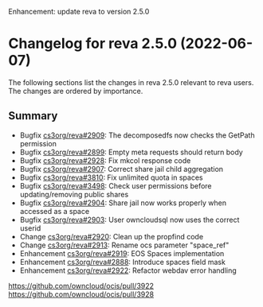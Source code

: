 Enhancement: update reva to version 2.5.0

Changelog for reva 2.5.0 (2022-06-07)
=======================================

The following sections list the changes in reva 2.5.0 relevant to
reva users. The changes are ordered by importance.

Summary
-------

* Bugfix [cs3org/reva#2909](https://github.com/cs3org/reva/pull/2909): The decomposedfs now checks the GetPath permission
* Bugfix [cs3org/reva#2899](https://github.com/cs3org/reva/pull/2899): Empty meta requests should return body
* Bugfix [cs3org/reva#2928](https://github.com/cs3org/reva/pull/2928): Fix mkcol response code
* Bugfix [cs3org/reva#2907](https://github.com/cs3org/reva/pull/2907): Correct share jail child aggregation
* Bugfix [cs3org/reva#3810](https://github.com/cs3org/reva/pull/3810): Fix unlimited quota in spaces
* Bugfix [cs3org/reva#3498](https://github.com/cs3org/reva/pull/3498): Check user permissions before updating/removing public shares
* Bugfix [cs3org/reva#2904](https://github.com/cs3org/reva/pull/2904): Share jail now works properly when accessed as a space
* Bugfix [cs3org/reva#2903](https://github.com/cs3org/reva/pull/2903): User owncloudsql now uses the correct userid
* Change [cs3org/reva#2920](https://github.com/cs3org/reva/pull/2920): Clean up the propfind code
* Change [cs3org/reva#2913](https://github.com/cs3org/reva/pull/2913): Rename ocs parameter "space_ref"
* Enhancement [cs3org/reva#2919](https://github.com/cs3org/reva/pull/2919): EOS Spaces implementation
* Enhancement [cs3org/reva#2888](https://github.com/cs3org/reva/pull/2888): Introduce spaces field mask
* Enhancement [cs3org/reva#2922](https://github.com/cs3org/reva/pull/2922): Refactor webdav error handling

https://github.com/owncloud/ocis/pull/3922
https://github.com/owncloud/ocis/pull/3928

